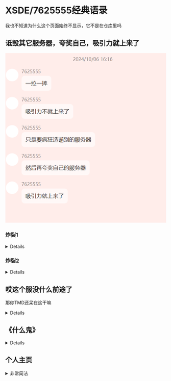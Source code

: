 # XSDE/7625555经典语录

我也不知道为什么这个页面始终不显示，它不是在仓库里吗

## 诋毁其它服务器，夸奖自己，吸引力就上来了

![](/others/XSDE/邪恶想法.png)

### 炸裂1
<details>

![](/others/XSDE/1.png)

</details>

### 炸裂2
<details>

![](/others/XSDE/2.png)

</details>

## 哎这个服没什么前途了

那你TMD还呆在这干嘛

<details>

![](/others/XSDE/风凉话1.jpg)
![](/others/XSDE/风凉话2.jpg)

</details>

## 《什么鬼》
<details>
不是哥们你理解能力这么弱吗，不是在说禁物品的事吗

还是说你就是违规本人？

![](/others/XSDE/不懂BAN物品.jpg)
</details>

## 个人主页
<details>
<summary>非常简洁</summary>

![真干净](/others/XSDE/资料.jpg)

</details>
